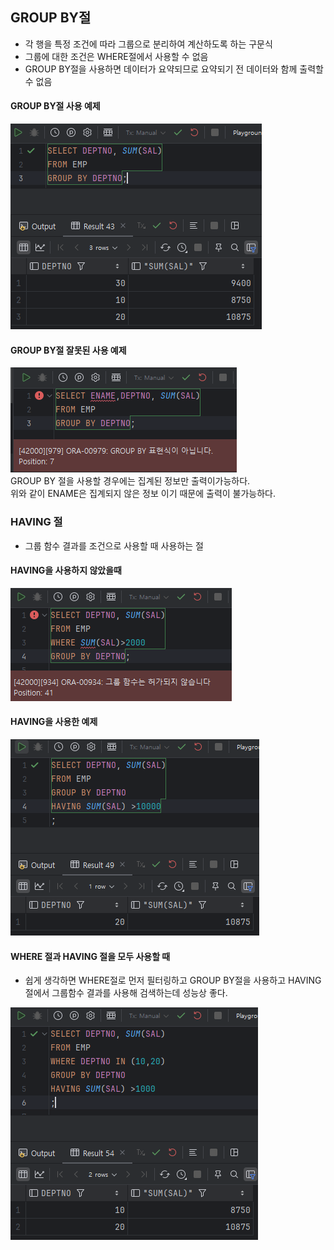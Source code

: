 ## GROUP BY절

- 각 행을 특정 조건에 따라 그룹으로 분리하여 계산하도록 하는 구문식
- 그룹에 대한 조건은 WHERE절에서 사용할 수 없음
- GROUP BY절을 사용하면 데이터가 요약되므로 요약되기 전 데이터와 함께 출력할 수 없음

#### GROUP BY절 사용 예제    
![GROUP BY 사용예제.png](sqldimg2%2FGROUP%20BY%20%EC%82%AC%EC%9A%A9%EC%98%88%EC%A0%9C.png)

#### GROUP BY절 잘못된 사용 예제  
![GROUP BY절 잘못된 사용 예제.png](sqldimg2%2FGROUP%20BY%EC%A0%88%20%EC%9E%98%EB%AA%BB%EB%90%9C%20%EC%82%AC%EC%9A%A9%20%EC%98%88%EC%A0%9C.png)  
GROUP BY 절을 사용할 경우에는 집계된 정보만 출력이가능하다.  
위와 같이 ENAME은 집계되지 않은 정보 이기 때문에 출력이 불가능하다.

### HAVING 절
- 그룹 함수 결과를 조건으로 사용할 때 사용하는 절

#### HAVING을 사용하지 않았을때   
![HAVING 안쓰인 예제.png](sqldimg2%2FHAVING%20%EC%95%88%EC%93%B0%EC%9D%B8%20%EC%98%88%EC%A0%9C.png)
  
#### HAVING을 사용한 예제  
![HAVING사용예제.png](sqldimg2%2FHAVING%EC%82%AC%EC%9A%A9%EC%98%88%EC%A0%9C.png)

#### WHERE 절과 HAVING 절을 모두 사용할 때
- 쉽게 생각하면 WHERE절로 먼저 필터링하고 GROUP BY절을 사용하고 HAVING절에서 그룹함수 결과를 사용해 검색하는데 성능상 좋다.

![WHERE_HAVING.png](sqldimg2%2FWHERE_HAVING.png)
